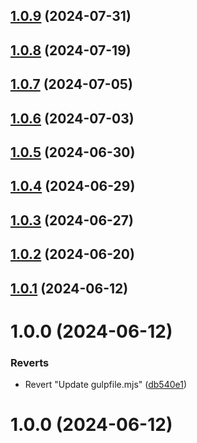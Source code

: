 ## [1.0.9](https://github.com/masoomulhaqs/ms-css/compare/v1.0.8...v1.0.9) (2024-07-31)



## [1.0.8](https://github.com/masoomulhaqs/ms-css/compare/v1.0.7...v1.0.8) (2024-07-19)



## [1.0.7](https://github.com/masoomulhaqs/ms-css/compare/v1.0.6...v1.0.7) (2024-07-05)



## [1.0.6](https://github.com/masoomulhaqs/ms-css/compare/v1.0.5...v1.0.6) (2024-07-03)



## [1.0.5](https://github.com/masoomulhaqs/ms-css/compare/v1.0.4...v1.0.5) (2024-06-30)



## [1.0.4](https://github.com/masoomulhaqs/ms-css/compare/v1.0.3...v1.0.4) (2024-06-29)



## [1.0.3](https://github.com/masoomulhaqs/ms-css/compare/v1.0.2...v1.0.3) (2024-06-27)



## [1.0.2](https://github.com/masoomulhaqs/ms-css/compare/v1.0.1...v1.0.2) (2024-06-20)



## [1.0.1](https://github.com/masoomulhaqs/ms-css/compare/v1.0.0...v1.0.1) (2024-06-12)



# 1.0.0 (2024-06-12)


### Reverts

* Revert "Update gulpfile.mjs" ([db540e1](https://github.com/masoomulhaqs/ms-css/commit/db540e110e876f0bcfff95df8df4313db98ce91b))



# 1.0.0 (2024-06-12)



